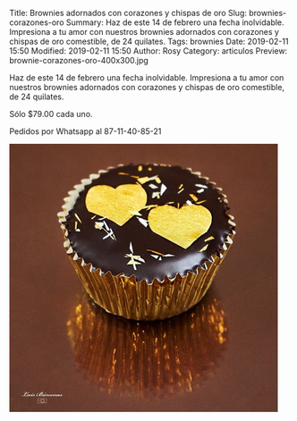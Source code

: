 Title: Brownies adornados con corazones y chispas de oro
Slug: brownies-corazones-oro
Summary: Haz de este 14 de febrero una fecha inolvidable. Impresiona a tu amor con nuestros brownies adornados con corazones y chispas de oro comestible, de 24 quilates.
Tags: brownies
Date: 2019-02-11 15:50
Modified: 2019-02-11 15:50
Author: Rosy
Category: articulos
Preview: brownie-corazones-oro-400x300.jpg


Haz de este 14 de febrero una fecha inolvidable. Impresiona a tu amor con nuestros brownies adornados con corazones y chispas de oro comestible, de 24 quilates.

Sólo $79.00 cada uno.

Pedidos por Whatsapp al 87-11-40-85-21

<img class="img-fluid" src="brownie-corazones-oro-480x480.jpg" alt="Brownies adornados con corazones y chispas de oro">
